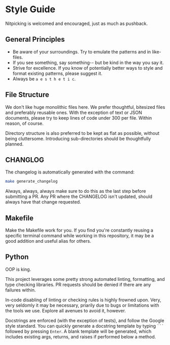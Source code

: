 # Style Guide

Nitpicking is welcomed and encouraged, just as much as pushback.

## General Principles

- Be aware of your surroundings. Try to emulate the patterns and in like-files.
- If you see something, say something-- but be kind in the way you say it.
- Strive for excellence. If you know of potentially better ways to style and format
existing patterns, please suggest it.
- Always be ` a e s t h e t i c `.

## File Structure

We don't like huge monolithic files here. We prefer thoughtful, bitesized files and
preferably reusable ones. With the exception of text or JSON documents, please try to
keep lines of code under 300 per file. Within reason, of course.

Directory structure is also preferred to be kept as flat as possible, without being
cluttersome. Introducing sub-directories should be thoughtfully planned.

## CHANGLOG

The changelog is automatically generated with the command:

```bash
make generate_changelog
```

Always, always, always make sure to do this as the last step before submitting a PR.
Any PR where the CHANGELOG isn't updated, should always have that change requested.

## Makefile

Make the Makefile work for you. If you find you're constantly reusing a specific
terminal command while working in this repository, it may be a good addition and
useful alias for others.


## Python

OOP is king.

This project leverages some pretty strong automated linting, formatting, and type
checking libraries. PR requests should be denied if there are any failures within.

In-code disabling of linting or checking rules is highly frowned upon. Very, very
seldomly it may be necessary, priarily due to bugs or limitations with the tools we
use. Explore all avenues to avoid it, however.

Docstrings are enforced (with the exception of tests), and follow the Google style
standard. You can quickly generate a docstring template by typing ` ``` ` followed by
pressing `Enter`. A blank template will be generated, which includes existing args,
returns, and raises if performed below a method.